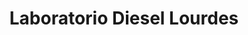 ---
title: "Laboratorio Diesel Lourdes"
url: /lourdes/laboratorio-diesel-lourdes/
shop: Allgemein
---